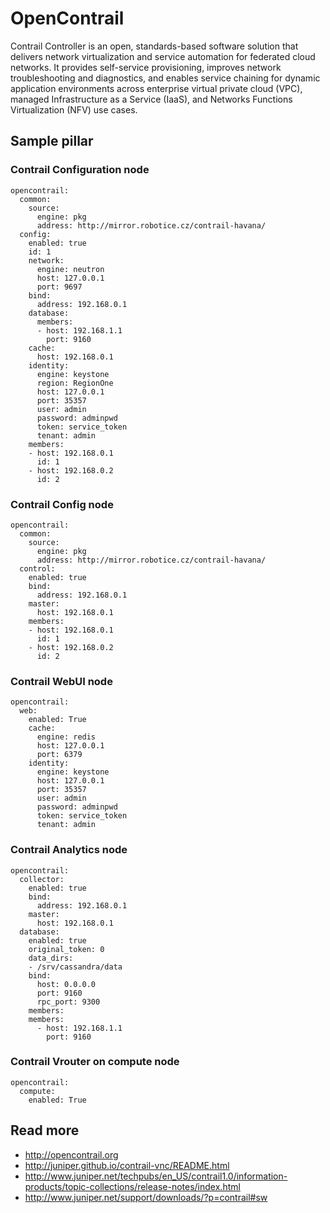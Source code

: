 # OpenContrail

Contrail Controller is an open, standards-based software solution that delivers network virtualization and service automation for federated cloud networks. It provides self-service provisioning, improves network troubleshooting and diagnostics, and enables service chaining for dynamic application environments across enterprise virtual private cloud (VPC), managed Infrastructure as a Service (IaaS), and Networks Functions Virtualization (NFV) use cases. 

## Sample pillar

### Contrail Configuration node

    opencontrail:
      common:
        source:
          engine: pkg
          address: http://mirror.robotice.cz/contrail-havana/
      config:
        enabled: true
        id: 1
        network:
          engine: neutron
          host: 127.0.0.1
          port: 9697
        bind:
          address: 192.168.0.1
        database:
          members:
          - host: 192.168.1.1
            port: 9160
        cache:
          host: 192.168.0.1
        identity:
          engine: keystone
          region: RegionOne
          host: 127.0.0.1
          port: 35357
          user: admin
          password: adminpwd
          token: service_token
          tenant: admin
        members:
        - host: 192.168.0.1
          id: 1
        - host: 192.168.0.2
          id: 2


### Contrail Config node

    opencontrail:
      common:
        source:
          engine: pkg
          address: http://mirror.robotice.cz/contrail-havana/
      control:
        enabled: true
        bind:
          address: 192.168.0.1
        master:
          host: 192.168.0.1
        members:
        - host: 192.168.0.1
          id: 1
        - host: 192.168.0.2
          id: 2


### Contrail WebUI node

    opencontrail:
      web:
        enabled: True
        cache:
          engine: redis
          host: 127.0.0.1
          port: 6379
        identity:
          engine: keystone
          host: 127.0.0.1
          port: 35357
          user: admin
          password: adminpwd
          token: service_token
          tenant: admin

### Contrail Analytics node

    opencontrail:
      collector:
        enabled: true
        bind:
          address: 192.168.0.1
        master:
          host: 192.168.0.1
      database:
        enabled: true
        original_token: 0
        data_dirs:
        - /srv/cassandra/data
        bind:
          host: 0.0.0.0
          port: 9160
          rpc_port: 9300
        members:
        members:
          - host: 192.168.1.1
            port: 9160
        
### Contrail Vrouter on compute node

    opencontrail:
      compute:
        enabled: True

## Read more

* http://opencontrail.org
* http://juniper.github.io/contrail-vnc/README.html
* http://www.juniper.net/techpubs/en_US/contrail1.0/information-products/topic-collections/release-notes/index.html
* http://www.juniper.net/support/downloads/?p=contrail#sw

